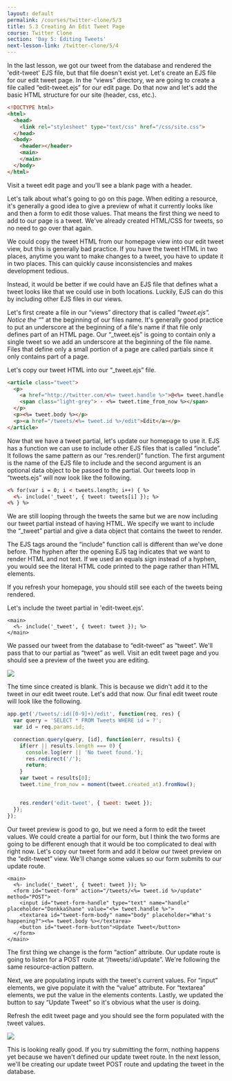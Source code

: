 ```yaml
---
layout: default
permalink: /courses/twitter-clone/5/3
title: 5.3 Creating An Edit Tweet Page
course: Twitter Clone
section: 'Day 5: Editing Tweets'
next-lesson-link: /twitter-clone/5/4
---
```


In the last lesson, we got our tweet from the database and rendered the 'edit-tweet' EJS file, but that file doesn't exist yet.  Let's create an EJS file for our edit tweet page.  In the “views” directory, we are going to create a file called “edit-tweet.ejs” for our edit page.  Do that now and let's add the basic HTML structure for our site (header, css, etc.).

```html
<!DOCTYPE html>
<html>
  <head>
    <link rel="stylesheet" type="text/css" href="/css/site.css">
  </head>
  <body>
    <header></header>
    <main>
    </main>
  </body>
</html>
```

Visit a tweet edit page and you'll see a blank page with a header.

Let's talk about what's going to go on this page.  When editing a resource, it's generally a good idea to give a preview of what it currently looks like and then a form to edit those values.  That means the first thing we need to add to our page is a tweet.  We've already created HTML/CSS for tweets, so no need to go over that again.

We could copy the tweet HTML from our homepage view into our edit tweet view, but this is generally bad practice.  If you have the tweet HTML in two places, anytime you want to make changes to a tweet, you have to update it in two places.  This can quickly cause inconsistencies and makes development tedious.

Instead, it would be better if we could have an EJS file that defines what a tweet looks like that we could use in both locations.  Luckily, EJS can do this by including other EJS files in our views.

Let's first create a file in our “views” directory that is called “_tweet.ejs”.  Notice the “_” at the beginning of our files name.  It's generally good practice to put an underscore at the beginning of a file's name if that file only defines part of an HTML page.  Our “_tweet.ejs” is going to contain only a single tweet so we add an underscore at the beginning of the file name.  Files that define only a small portion of a page are called partials since it only contains part of a page.

Let's copy our tweet HTML into our “_tweet.ejs” file.

```html
<article class="tweet">
  <p>
    <a href="http://twitter.com/<%= tweet.handle %>">@<%= tweet.handle %></a>
    <span class="light-grey"> - <%= tweet.time_from_now %></span>
  </p>
  <p><%= tweet.body %></p>
  <p><a href="/tweets/<%= tweet.id %>/edit">Edit</a></p>
</article>
```

Now that we have a tweet partial, let's update our homepage to use it.  EJS has a function we can use to include other EJS files that is called “include”.  It follows the same pattern as our “res.render()” function.  The first argument is the name of the EJS file to include and the second argument is an optional data object to be passed to the partial.  Our tweets loop in “tweets.ejs” will now look like the following.

```html
<% for(var i = 0; i < tweets.length; i++) { %>
  <%- include('_tweet', { tweet: tweets[i] }); %>
<% } %>
```

We are still looping through the tweets the same but we are now including our tweet partial instead of having HTML.  We specify we want to include the “_tweet” partial and give a data object that contains the tweet to render.

The EJS tags around the “include” function call is different than we've done before.  The hyphen after the opening EJS tag indicates that we want to render HTML and not text.  If we used an equals sign instead of a hyphen, you would see the literal HTML code printed to the page rather than HTML elements.

If you refresh your homepage, you should still see each of the tweets being rendered.

Let's include the tweet partial in 'edit-tweet.ejs'.

```ejs
<main>
  <%- include('_tweet', { tweet: tweet }); %>
</main>
```

We passed our tweet from the database to “edit-tweet” as “tweet”.  We'll pass that to our partial as “tweet” as well.  Visit an edit tweet page and you should see a preview of the tweet you are editing.

![](https://s3.amazonaws.com/spark-school/courses/twitter-clone/5/5-3-tweet-preview-on-edit-tweet-page.png)

The time since created is blank. This is because we didn't add it to the tweet in our edit tweet route.  Let's add that now.  Our final edit tweet route will look like the following.

```javascript
app.get('/tweets/:id([0-9]+)/edit', function(req, res) {
  var query = 'SELECT * FROM Tweets WHERE id = ?';
  var id = req.params.id;

  connection.query(query, [id], function(err, results) {
    if(err || results.length === 0) {
      console.log(err || 'No tweet found.');
      res.redirect('/');
      return;
    }
    var tweet = results[0];
    tweet.time_from_now = moment(tweet.created_at).fromNow();


    res.render('edit-tweet', { tweet: tweet });
  });
});
```

Our tweet preview is good to go, but we need a form to edit the tweet values.  We could create a partial for our form, but I think the two forms are going to be different enough that it would be too complicated to deal with right now.  Let's copy our tweet form and add it below our tweet preview on the “edit-tweet” view.  We'll change some values so our form submits to our update route.

```ejs
<main>
  <%- include('_tweet', { tweet: tweet }); %>
  <form id="tweet-form" action="/tweets/<%= tweet.id %>/update" method="POST">
    <input id="tweet-form-handle" type="text" name="handle" placeholder="DonkkaShane" value="<%= tweet.handle %>">
    <textarea id="tweet-form-body" name="body" placeholder="What's happening?"><%= tweet.body %></textarea>
    <button id="tweet-form-button">Update Tweet</button>
  </form>
</main>
```

The first thing we change is the form “action” attribute.  Our update route is going to listen for a POST route at “/tweets/:id/update”.  We're following the same resource-action pattern.

Next, we are populating inputs with the tweet's current values.  For “input” elements, we give populate it with the “value” attribute.  For “textarea” elements, we put the value in the elements contents.  Lastly, we updated the button to say “Update Tweet” so it's obvious what the user is doing.

Refresh the edit tweet page and you should see the form populated with the tweet values.

![](https://s3.amazonaws.com/spark-school/courses/twitter-clone/5/5-3-adding-form-to-edit-tweet-page.png)

This is looking really good.  If you try submitting the form, nothing happens yet because we haven't defined our update tweet route.  In the next lesson, we'll be creating our update tweet POST route and updating the tweet in the database.
